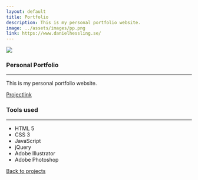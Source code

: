 ```yaml
---
layout: default
title: Portfolio
description: This is my personal portfolio website.
image: ../assets/images/pp.png
link: https://www.danielhessling.se/
---
```


<section>
<div class="mini-spacer"></div>
<img src="{{ site.baseurl }}/assets/images/pp.png" class="project-big-pic">
<div class="mini-spacer"></div>
</section>
<section class="project-half">
<section class="project">
  <h1 class="project-big-h1">Personal Portfolio</h1>
  <hr class="green-hr">
<p>This is my personal portfolio website.</p>
 <div class="project-info-trunc">
  <div class="mob-desc"></div>
  <div class="mob-link"><a href="https://www.danielhessling.se/" class="big-project-link project-link" target="_blank">Projectlink</a></div>
  </div>
</section>
<section class="project">
<h1 class="project-big-h1">Tools used</h1>
<hr class="green-hr">
<ul>
<li>HTML 5</li>
<li>CSS 3</li>
<li>JavaScript</li>
<li>jQuery</li>
<li>Adobe Illustrator</li>
<li>Adobe Photoshop</li>
</ul>
</section>
</section>
<div class="center">
<div class="spacer"></div>
<a href="/work" class="back-to"><i class="fas fa-angle-left"></i><i class="fas fa-angle-left"></i> Back to projects</a>
</div>
